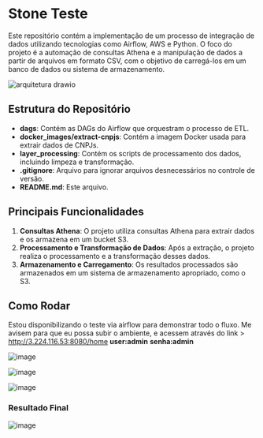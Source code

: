 # Stone Teste

Este repositório contém a implementação de um processo de integração de dados utilizando tecnologias como Airflow, AWS e Python. O foco do projeto é a automação de consultas Athena e a manipulação de dados a partir de arquivos em formato CSV, com o objetivo de carregá-los em um banco de dados ou sistema de armazenamento.


![arquitetura drawio](https://github.com/user-attachments/assets/fa93ba2b-8b35-4403-afbd-21c2d4a7443b)


## Estrutura do Repositório

- **dags**: Contém as DAGs do Airflow que orquestram o processo de ETL.
- **docker_images/extract-cnpjs**: Contém a imagem Docker usada para extrair dados de CNPJs.
- **layer_processing**: Contém os scripts de processamento dos dados, incluindo limpeza e transformação.
- **.gitignore**: Arquivo para ignorar arquivos desnecessários no controle de versão.
- **README.md**: Este arquivo.

## Principais Funcionalidades

1. **Consultas Athena**: O projeto utiliza consultas Athena para extrair dados e os armazena em um bucket S3.
2. **Processamento e Transformação de Dados**: Após a extração, o projeto realiza o processamento e a transformação desses dados.
3. **Armazenamento e Carregamento**: Os resultados processados são armazenados em um sistema de armazenamento apropriado, como o S3.

## Como Rodar

Estou disponibilizando o teste via airflow para demonstrar todo o fluxo.
Me avisem para que eu possa subir o ambiente, e acessem através do link > http://3.224.116.53:8080/home
**user:admin**
**senha:admin**

![image](https://github.com/user-attachments/assets/ff896dd3-f5c6-4a6a-b1f7-b2a407bfd2af)


![image](https://github.com/user-attachments/assets/b17fef68-d0f6-45fc-b78e-ad9b58a25c96)

![image](https://github.com/user-attachments/assets/000e63bc-0f01-4981-bfc5-bf65798dd5d5)


### Resultado Final

![image](https://github.com/user-attachments/assets/0b6d37ac-34ae-45d2-b349-831392c01969)


